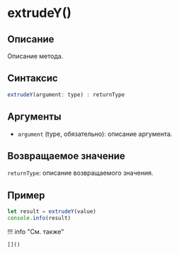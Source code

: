 # extrudeY()

## Описание
Описание метода.

## Синтаксис
```javascript
extrudeY(argument: type) : returnType
```

## Аргументы
- `argument` (type, обязательно): описание аргумента.

## Возвращаемое значение
`returnType`: описание возвращаемого значения.

## Пример
```javascript linenums="1"
let result = extrudeY(value)
console.info(result)
```

!!! info "См. также"

    []()

